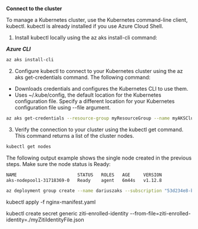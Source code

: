 **Connect to the cluster**

To manage a Kubernetes cluster, use the Kubernetes command-line client, kubectl. kubectl is already installed if you use Azure Cloud Shell.

1. Install kubectl locally using the az aks install-cli command:

***Azure CLI***

```bash
az aks install-cli
```

2. Configure kubectl to connect to your Kubernetes cluster using the az aks get-credentials command. The following command:

* Downloads credentials and configures the Kubernetes CLI to use them.
* Uses ~/.kube/config, the default location for the Kubernetes configuration file. Specify a different location for your Kubernetes configuration file using --file argument.
```bash
az aks get-credentials --resource-group myResourceGroup --name myAKSCluster
```

3. Verify the connection to your cluster using the kubectl get command. This command returns a list of the cluster nodes.
```bash
kubectl get nodes
```

The following output example shows the single node created in the previous steps. Make sure the node status is Ready:
```bash
NAME                       STATUS   ROLES   AGE     VERSION
aks-nodepool1-31718369-0   Ready    agent   6m44s   v1.12.8
```

```bash
az deployment group create --name dariuszaks --subscription "53d234e8-b7ac-4f09-a517-508ed55e4cae"   --resource-group "test02" --template-file template.json --parameters parameters.json
```

kubectl apply -f nginx-manifest.yaml


kubectl create secret generic ziti-enrolled-identity --from-file=ziti-enrolled-identity=./myZitiIdentityFile.json